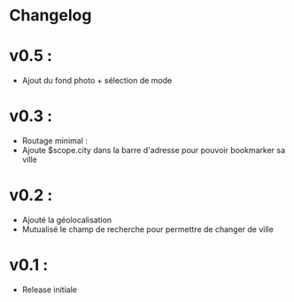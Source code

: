 # Changelog

v0.5 :
======
- Ajout du fond photo + sélection de mode

v0.3 :
======

- Routage minimal :
- Ajoute $scope.city dans la barre d'adresse pour pouvoir bookmarker sa ville

v0.2 :
======

- Ajouté la géolocalisation
- Mutualisé le champ de recherche pour permettre de changer de ville

v0.1 :
======

- Release initiale
